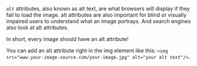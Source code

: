 `alt` attributes, also known as alt text, are what browsers will display if they fail to load the image. alt attributes are also important for blind or visually impaired users to understand what an image portrays. And search engines also look at alt attributes.

In short, every image should have an alt attribute!

You can add an alt attribute right in the img element like this: `<img src="www.your-image-source.com/your-image.jpg" alt="your alt text"/>`.